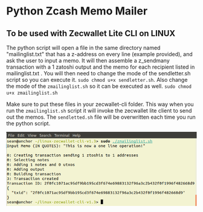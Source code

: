 # Python Zcash Memo Mailer
## To be used with Zecwallet Lite CLI on **LINUX**

The python script will open a file in the same directory named "mailinglist.txt" that has a z-address on every line (example provided), and ask the user to input a memo. It will then assemble a z_sendmany transaction with a 1 zatoshi output and the memo for each recipient listed in mailinglist.txt . You will then need to change the mode of the sendletter.sh script so you can execute it. `sudo chmod u+x sendletter.sh`. Also change the mode of the `zmailinglist.sh` so it can be executed as well. 
`sudo chmod u+x zmailinglist.sh`

Make sure to put these files in your zecwallet-cli folder. This way when you run the `zmailinglist.sh` script it will invoke the zecwallet lite client to send out the memos. The `sendletted.sh` file will be overwritten each time you run the python script.

![sending a memo](zmailinglist.png)

